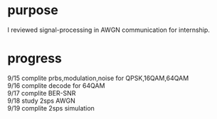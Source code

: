# purpose
I reviewed signal-processing in AWGN communication for internship.
# progress
9/15 complite prbs,modulation,noise for QPSK,16QAM,64QAM <br>
9/16 complite decode for 64QAM <br>
9/17 complite BER-SNR  <br>
9/18 study 2sps AWGN <br>
9/19 complite 2sps simulation 
